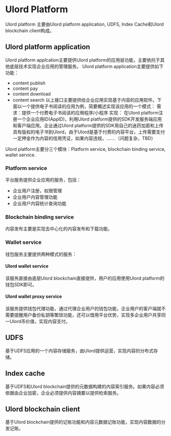 # Ulord Platform
Ulord platform 主要由Ulord platform application, UDFS, Index Cache和Ulord blockchain client构成。

## Ulord platform application
Ulord platform applcation主要提供Ulord platform的应用层功能，主要依托于其他底层技术实现企业应用的管理服务。
Ulord platform application主要提供如下功能：
- content publish
- content pay
- content download
- content search
以上接口主要提供给企业应用实现基于内容的应用软件。下面以一个提供电子书阅读的应用为例，简要概述实现该应用的一个模式：
需求：提供一个付费电子书阅读的应用程序/小程序
实现：
在Ulord platform注册一个企业应用ID(AppID)，利用Ulord platform提供的SDK开发服务端应用和客户端应用。企业通过Ulord platform提供的SDK用自己的迷药加密和上传具有版权的电子书到Ulord，由于Ulord是基于付费的内容平台，上传需要支付一定押金作为内容的信用凭证，如果内容违规，.......（问题复杂，TBD）

Ulord platform主要分三个模块：Platform service, blockchain binding service, wallet service.
### Platform service
平台服务提供企业应用的服务，包括：
- 企业用户注册，权限管理
- 企业用户内容管理功能
- 企业用户内容统计查询功能

### Blockchain binding service
内容发布主要是实现去中心化的内容发布和下载功能。

### Wallet service
钱包服务主要提供两种模式的服务：
#### Ulord wallet service
该服务直接由底层Ulord blockchain直接提供，用户的应用使用Ulord platform的钱包SDK即可。
#### Ulord wallet proxy service
该服务提供钱包代理功能，通过代理企业用户的钱包功能，企业用户的客户端就不需要提醒用户备份私钥等繁琐功能，还可以借用平台优势，实现多企业用户共享同一Ulord币价值，实现内容支付。

## UDFS
基于UDFS应用的一个内容存储服务，由Ulord提供运营，实现内容的分布式存储。

## Index cache
基于UDFS和Ulord blockchain提供的元数据构建的内容索引服务。如果内容必须依据由企业加密，企业必须提供内容摘要以提供检索服务。

## Ulord blockchain client
基于Ulord blockchain提供的记账功能和内容元数据记账功能，实现内容数据的分发记账。

